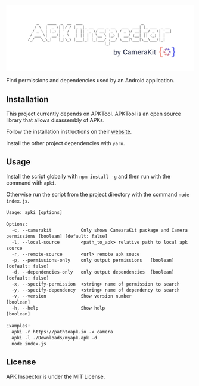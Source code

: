 <p align="center">
    <img alt='APK Inspector Header' src='.repo/gh-readme-header.png' />
</p>
Find permissions and dependencies used by an Android application. 

## Installation
This project currently depends on APKTool. APKTool is an open source library that allows disassembly of APKs. 

Follow the installation instructions on their [website](https://ibotpeaches.github.io/Apktool/install/). 

Install the other project dependencies with `yarn`. 

## Usage
Install the script globally with `npm install -g` and then run with the command with `apki`.

Otherwise run the script from the project directory with the command `node index.js`. 
```
Usage: apki [options]

Options:
  -c, --camerakit           Only shows CamearaKit package and Camera permissions [boolean] [default: false]
  -l, --local-source        <path_to_apk> relative path to local apk source
  -r, --remote-source       <url> remote apk souce
  -p, --permissions-only    only output permissions   [boolean] [default: false]
  -d, --dependencies-only   only output dependencies  [boolean] [default: false]
  -x, --specify-permission  <string> name of permission to search
  -y, --specify-dependency  <string> name of dependency to search
  -v, --version             Show version number                        [boolean]
  -h, --help                Show help                                  [boolean]

Examples:
  apki -r https://pathtoapk.io -x camera
  apki -l ./Downloads/myapk.apk -d
  node index.js
```

## License
APK Inspector is under the MIT License. 
